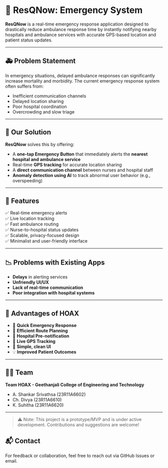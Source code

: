 # 🚨 ResQNow: Emergency System

**ResQNow** is a real-time emergency response application designed to drastically reduce ambulance response time by instantly notifying nearby hospitals and ambulance services with accurate GPS-based location and patient status updates.

---

## 🚑 Problem Statement

In emergency situations, delayed ambulance responses can significantly increase mortality and morbidity. The current emergency response system often suffers from:

- Inefficient communication channels
- Delayed location sharing
- Poor hospital coordination
- Overcrowding and slow triage
  
---

## 🎯 Our Solution

**ResQNow** solves this by offering:

- A **one-tap Emergency Button** that immediately alerts the **nearest hospital and ambulance service**
- Real-time **GPS tracking** for accurate location sharing
- A **direct communication channel** between nurses and hospital staff
- **Anomaly detection using AI** to track abnormal user behavior (e.g., overspeeding)

---

## 📱 Features

✅ Real-time emergency alerts  
✅ Live location tracking  
✅ Fast ambulance routing  
✅ Nurse-to-hospital status updates  
✅ Scalable, privacy-focused design  
✅ Minimalist and user-friendly interface

---

## 📉 Problems with Existing Apps

- **Delays** in alerting services  
- **Unfriendly UI/UX**  
- **Lack of real-time communication**  
- **Poor integration with hospital systems**

---

## 🌟 Advantages of HOAX

- 🚀 **Quick Emergency Response**
- 🧭 **Efficient Route Planning**
- 🏥 **Hospital Pre-notification**
- 📍 **Live GPS Tracking**
- 📲 **Simple, clean UI**
- 💡 **Improved Patient Outcomes**

---
  

## 🧑‍💻 Team

**Team HOAX - Geethanjali College of Engineering and Technology**  
- A. Shankar Srivathsa (23R11A6602)  
- Ch. Divya (23R11A6610)  
- K. Suhitha (23R11A6620)

---

> ⚠️ Note: This project is a prototype/MVP and is under active development. Contributions and suggestions are welcome!

## 📬 Contact

For feedback or collaboration, feel free to reach out via GitHub Issues or email.

